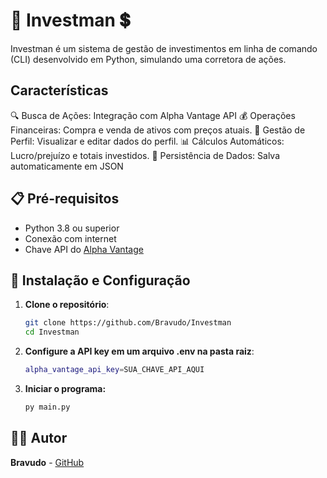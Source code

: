 # 💼 Investman 💲

Investman é um sistema de gestão de investimentos em linha de comando (CLI) desenvolvido em Python, simulando uma corretora de ações.

## Características
🔍 Busca de Ações: Integração com Alpha Vantage API
💰 Operações Financeiras: Compra e venda de ativos com preços atuais.
👤 Gestão de Perfil: Visualizar e editar dados do perfil.
📊 Cálculos Automáticos: Lucro/prejuízo e totais investidos.
💾 Persistência de Dados: Salva automaticamente em JSON

## 📋 Pré-requisitos
- Python 3.8 ou superior
- Conexão com internet
- Chave API do [Alpha Vantage](https://www.alphavantage.co/support/#api-key)
  
## 🚀 Instalação e Configuração
1. **Clone o repositório**:
   ```bash
   git clone https://github.com/Bravudo/Investman
   cd Investman
   ```
2. **Configure a API key em um arquivo .env na pasta raiz**:
    ```bash
    alpha_vantage_api_key=SUA_CHAVE_API_AQUI
    ```
3. **Iniciar o programa:**
   ```bash
   py main.py
   ```

## 👨‍💻 Autor
**Bravudo** - [GitHub](https://github.com/Bravudo)

